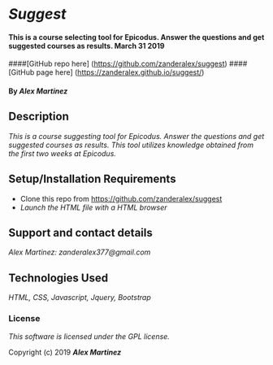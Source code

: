 # _Suggest_

#### This is a course selecting tool for Epicodus.  Answer the questions and get suggested courses as results.  March 31 2019
####[GitHub repo here] (https://github.com/zanderalex/suggest)
####[GitHub page here] (https://zanderalex.github.io/suggest/)


#### By _**Alex Martinez**_

## Description

_This is a course suggesting tool for Epicodus.  Answer the questions and get suggested courses as results.  This tool utilizes knowledge obtained from the first two weeks at Epicodus._

## Setup/Installation Requirements

* Clone this repo from https://github.com/zanderalex/suggest
* _Launch the HTML file with a HTML browser_



## Support and contact details

_Alex Martinez: zanderalex377@gmail.com_

## Technologies Used

_HTML, CSS, Javascript, Jquery, Bootstrap_

### License

*This software is licensed under the GPL license.*

Copyright (c) 2019 **_Alex Martinez_**
